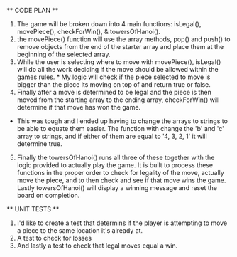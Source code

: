 ** CODE PLAN **
1. The game will be broken down into 4 main functions: isLegal(), movePiece(), checkForWin(), & towersOfHanoi().
2. the movePiece() function will use the array methods, pop() and push() to remove objects from the end of the starter array and place them at the beginning of the selected array. 
3. While the user is selecting where to move with movePiece(), isLegal() will do all the work deciding if the move should be allowed within the games rules. * My logic will check if the piece selected to move is bigger than the piece its moving on top of and return true or false.
4. Finally after a move is determined to be legal and the piece is then moved from the starting array to the ending array, checkForWin() will determine if that move has won the game. 
* This was tough and I ended up having to change the arrays to strings to be able to equate them easier. The function with change the 'b' and 'c' array to strings, and if either of them are equal to '4, 3, 2, 1' it will determine true.
5. Finally the towersOfHanoi() runs all three of these together with the logic provided to actually play the game. It is built to process these functions in the proper order to check for legality of the move, actually move the piece, and to then check and see if that move wins the game. Lastly towersOfHanoi() will display a winning message and reset the board on completion. 

** UNIT TESTS **
1. I'd like to create a test that determins if the player is attempting to move a piece to the same location it's already at. 
2. A test to check for losses
3. And lastly a test to check that legal moves equal a win. 